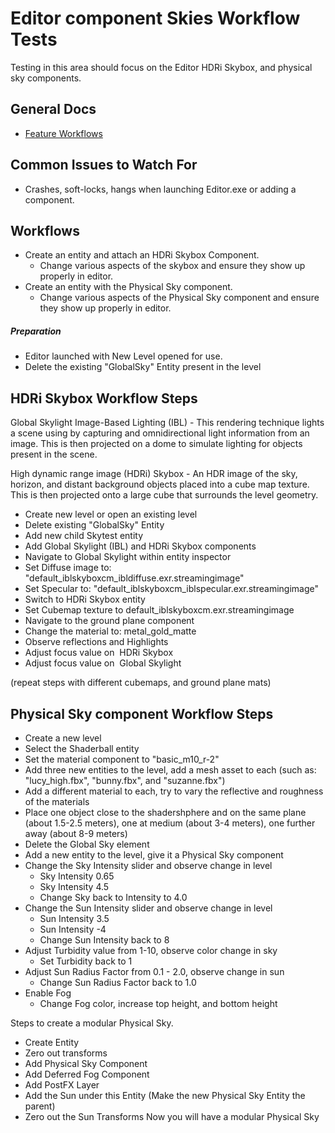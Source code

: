 # Editor component Skies Workflow Tests
Testing in this area should focus on the Editor HDRi Skybox, and physical sky components.

## **General Docs**
* [Feature Workflows](https://github.com/o3de/sig-graphics-audio/wiki/Feature-Workflows---Atom-Test-Plans)

## Common Issues to Watch For
 - Crashes, soft-locks, hangs when launching Editor.exe or adding a component.

## Workflows

- Create an entity and attach an HDRi Skybox Component. 
  - Change various aspects of the skybox and ensure they show up properly in editor.
- Create an entity with the Physical Sky component.
  - Change various aspects of the Physical Sky component and ensure they show up properly in editor.


##### Preparation

- Editor launched with New Level opened for use.
- Delete the existing "GlobalSky" Entity present in the level


HDRi Skybox Workflow Steps
-------------------------------------

Global Skylight Image-Based Lighting (IBL) - This rendering technique lights a scene using by capturing and omnidirectional light information from an image. This is then projected on a dome to simulate lighting for objects present in the scene.

High dynamic range image (HDRi) Skybox - An HDR image of the sky, horizon, and distant background objects placed into a cube map texture. This is then projected onto a large cube that surrounds the level geometry.

*   Create new level or open an existing level
*   Delete existing "GlobalSky" Entity
*   Add new child Skytest entity 
*   Add Global Skylight (IBL) and HDRi Skybox components
*   Navigate to Global Skylight within entity inspector
*   Set Diffuse image to: "default\_iblskyboxcm\_ibldiffuse.exr.streamingimage"
*   Set Specular to: "default\_iblskyboxcm\_iblspecular.exr.streamingimage"
*   Switch to HDRi Skybox entity
*   Set Cubemap texture to default\_iblskyboxcm.exr.streamingimage
*   Navigate to the ground plane component 
*   Change the material to: metal\_gold\_matte
*   Observe reflections and Highlights
*   Adjust focus value on  HDRi Skybox
*   Adjust focus value on  Global Skylight  

(repeat steps with different cubemaps, and ground plane mats)



Physical Sky component Workflow Steps
-------------------------------------
* Create a new level
* Select the Shaderball entity
* Set the material component to "basic_m10_r-2" 
* Add three new entities to the level, add a mesh asset to each (such as: "lucy_high.fbx", "bunny.fbx", and "suzanne.fbx")
* Add a different material to each, try to vary the reflective and roughness of the materials 
* Place one object close to the shadershphere and on the same plane (about 1.5-2.5 meters), one at medium (about 3-4 meters), one further away (about 8-9 meters)
* Delete the Global Sky element
* Add a new entity to the level, give it a Physical Sky component
* Change the Sky Intensity slider and observe change in level 
  * Sky Intensity 0.65
  * Sky Intensity 4.5
  * Change Sky back to Intensity to 4.0
* Change the Sun Intensity slider and observe change in level
  * Sun Intensity 3.5
  * Sun Intensity -4
  * Change Sun Intensity back to 8
* Adjust Turbidity value from 1-10, observe color change in sky
  * Set Turbidity back to 1
* Adjust Sun Radius Factor from 0.1 - 2.0, observe change in sun
  * Change Sun Radius Factor back to 1.0
* Enable Fog
  * Change Fog color, increase top height, and bottom height

Steps to create a modular Physical Sky.
* Create Entity
* Zero out transforms
* Add Physical Sky Component
* Add Deferred Fog Component
* Add PostFX Layer
* Add the Sun under this Entity (Make the new Physical Sky Entity the parent)
* Zero out the Sun Transforms
Now you will have a modular Physical Sky



